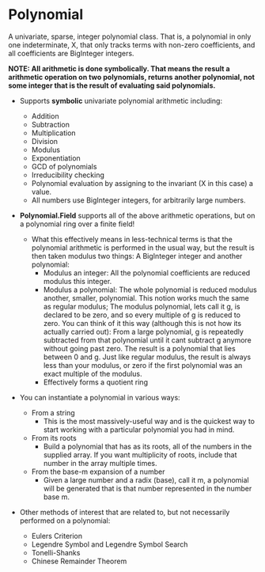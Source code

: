 # Polynomial
A univariate, sparse, integer polynomial class. That is, a polynomial in only one indeterminate, X, that only tracks terms with non-zero coefficients, and all coefficients are BigInteger integers. 

**NOTE: All arithmetic is done symbolically. That means the result a arithmetic operation on two polynomials, returns another polynomial, not some integer that is the result of evaluating said polynomials.**

* Supports **symbolic** univariate polynomial arithmetic including:
   * Addition
   * Subtraction
   * Multiplication
   * Division
   * Modulus
   * Exponentiation   
   * GCD of polynomials
   * Irreducibility checking
   * Polynomial evaluation by assigning to the invariant (X in this case) a value.
   * All numbers use BigInteger integers, for arbitrarily large numbers.
   
* **Polynomial.Field** supports all of the above arithmetic operations, but on a polynomial ring over a finite field!
   * What this effectively means in less-technical terms is that the polynomial arithmetic is performed in the usual way, but the result is then taken modulus two things: A BigInteger integer and another polynomial:
      * Modulus an integer: All the polynomial coefficients are reduced modulus this integer.
      * Modulus a polynomial: The whole polynomial is reduced modulus another, smaller, polynomial. This notion works much the same as regular modulus; The modulus polynomial, lets call it g, is declared to be zero, and so every multiple of g is reduced to zero. You can think of it this way (although this is not how its actually carried out): From a large polynomial, g is repeatedly subtracted from that polynomial until it cant subtract g anymore without going past zero. The result is a polynomial that lies between 0 and g. Just like regular modulus, the result is always less than your modulus, or zero if the first polynomial was an exact multiple of the modulus.
      * Effectively forms a quotient ring
   
* You can instantiate a polynomial in various ways:
   * From a string
      * This is the most massively-useful way and is the quickest way to start working with a particular polynomial you had in mind.
   * From its roots
      * Build a polynomial that has as its roots, all of the numbers in the supplied array. If you want multiplicity of roots, include that number in the array multiple times.
   * From the base-m expansion of a number
      * Given a large number and a radix (base), call it m, a polynomial will be generated that is that number represented in the number base m.
   

* Other methods of interest that are related to, but not necessarily performed on a polynomial:
   * Eulers Criterion
   * Legendre Symbol and Legendre Symbol Search
   * Tonelli-Shanks
   * Chinese Remainder Theorem
   
   
